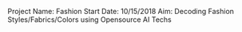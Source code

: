 Project Name: Fashion
Start Date: 10/15/2018
Aim: Decoding Fashion Styles/Fabrics/Colors using Opensource AI Techs
